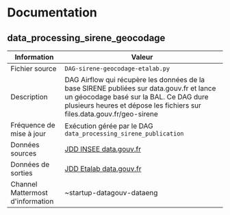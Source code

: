 # Documentation

## data_processing_sirene_geocodage

| Information | Valeur |
| -------- | -------- |
| Fichier source     | `DAG-sirene-geocodage-etalab.py`     |
| Description | DAG Airflow qui récupère les données de la base SIRENE publiées sur data.gouv.fr et lance un géocodage basé sur la BAL. Ce DAG dure plusieurs heures et dépose les fichiers sur files.data.gouv.fr/geo-sirene|
| Fréquence de mise à jour |  Exécution gérée par le DAG `data_processing_sirene_publication` |
| Données sources | [JDD INSEE data.gouv.fr](https://www.data.gouv.fr/datasets/base-sirene-des-entreprises-et-de-leurs-etablissements-siren-siret/) |
| Données de sorties | [JDD Etalab data.gouv.fr](https://www.data.gouv.fr/datasets/base-sirene-des-etablissements-siret-geolocalisee-avec-la-base-dadresse-nationale-ban/) |
| Channel Mattermost d'information | ~startup-datagouv-dataeng |
